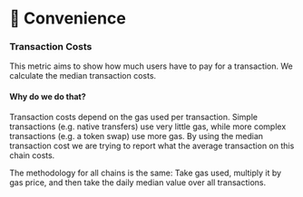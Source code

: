 # 🔀 Convenience

### Transaction Costs

This metric aims to show how much users have to pay for a transaction. We calculate the median transaction costs.

#### Why do we do that?&#x20;

Transaction costs depend on the gas used per transaction. Simple transactions (e.g. native transfers) use very little gas, while more complex transactions (e.g. a token swap) use more gas. By using the median transaction cost we are trying to report what the average transaction on this chain costs.

The methodology for all chains is the same: Take gas used, multiply it by gas price, and then take the daily median value over all transactions.
